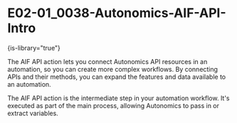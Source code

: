 # E02-01_0038-Autonomics-AIF-API-Intro

{is-library="true"}

<snippet id="E02-01_0038-Autonomics-AIF-API-Intro_snippet">



The AIF API action lets you connect Autonomics API resources in an automation, so you can create more complex workflows. By connecting APIs and their methods, you can expand the features and data available to an automation.

The AIF API action is the intermediate step in your automation workflow. It's executed as part of the main process, allowing Autonomics to pass in or extract variables.


</snippet>